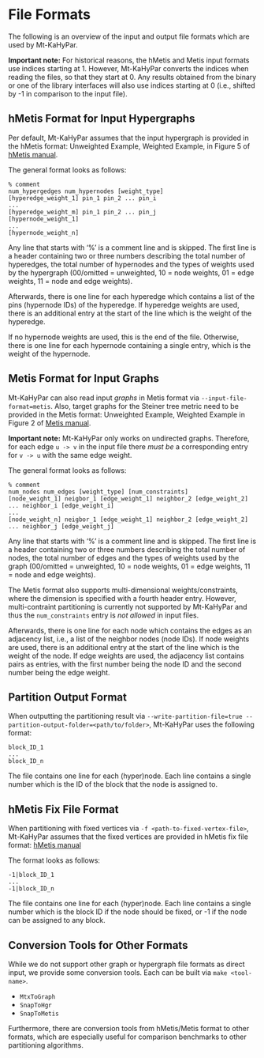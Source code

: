 # File Formats

The following is an overview of the input and output file formats which are used by Mt-KaHyPar.

**Important note:** For historical reasons, the hMetis and Metis input formats use indices starting at 1.
However, Mt-KaHyPar converts the indices when reading the files, so that they start at 0.
Any results obtained from the binary or one of the library interfaces will also use indices starting at 0 (i.e., shifted by -1 in comparison to the input file).

## hMetis Format for Input Hypergraphs

Per default, Mt-KaHyPar assumes that the input hypergraph is provided in the hMetis format:
Unweighted Example, Weighted Example, in Figure 5 of [hMetis manual](https://karypis.github.io/glaros/files/sw/hmetis/manual.pdf).

The general format looks as follows:

```
% comment
num_hypergedges num_hypernodes [weight_type]
[hyperedge_weight_1] pin_1 pin_2 ... pin_i
...
[hyperedge_weight_m] pin_1 pin_2 ... pin_j
[hypernode_weight_1]
...
[hypernode_weight_n]
```

Any line that starts with ‘%’ is a comment line and is skipped.
The first line is a header containing two or three numbers describing the total number of hyperedges, the total number of hypernodes and the types of weights used by the hypergraph
(00/omitted = unweighted, 10 = node weights, 01 = edge weights, 11 = node and edge weights).

Afterwards, there is one line for each hyperedge which contains a list of the pins (hypernode IDs) of the hyperedge.
If hyperedge weights are used, there is an additional entry at the start of the line which is the weight of the hyperedge.

If no hypernode weights are used, this is the end of the file.
Otherwise, there is one line for each hypernode containing a single entry, which is the weight of the hypernode.

## Metis Format for Input Graphs

Mt-KaHyPar can also read input *graphs* in Metis format via `--input-file-format=metis`.
Also, target graphs for the Steiner tree metric need to be provided in the Metis format:
Unweighted Example, Weighted Example in Figure 2 of [Metis manual](https://karypis.github.io/glaros/files/sw/metis/manual.pdf).

**Important note:** Mt-KaHyPar only works on undirected graphs. Therefore, for each edge `u -> v` in the input file there *must be* a corresponding entry for `v -> u` with the same edge weight.

The general format looks as follows:

```
% comment
num_nodes num_edges [weight_type] [num_constraints]
[node_weight_1] neigbor_1 [edge_weight_1] neighbor_2 [edge_weight_2] ... neighbor_i [edge_weight_i]
...
[node_weight_n] neigbor_1 [edge_weight_1] neighbor_2 [edge_weight_2] ... neighbor_j [edge_weight_j]
```

Any line that starts with ‘%’ is a comment line and is skipped.
The first line is a header containing two or three numbers describing the total number of nodes, the total number of edges and the types of weights used by the graph
(00/omitted = unweighted, 10 = node weights, 01 = edge weights, 11 = node and edge weights).

The Metis format also supports multi-dimensional weights/constraints, where the dimension is specified with a fourth header entry.
However, multi-contraint partitioning is currently not supported by Mt-KaHyPar and thus the `num_constraints` entry is *not allowed* in input files.

Afterwards, there is one line for each node which contains the edges as an adjacency list, i.e., a list of the neighbor nodes (node IDs).
If node weights are used, there is an additional entry at the start of the line which is the weight of the node.
If edge weights are used, the adjacency list contains pairs as entries, with the first number being the node ID and the second number being the edge weight.

## Partition Output Format

When outputting the partitioning result via `--write-partition-file=true --partition-output-folder=<path/to/folder>`, Mt-KaHyPar uses the following format:

```
block_ID_1
...
block_ID_n
```

The file contains one line for each (hyper)node.
Each line contains a single number which is the ID of the block that the node is assigned to.

## hMetis Fix File Format

When partitioning with fixed vertices via `-f <path-to-fixed-vertex-file>`, Mt-KaHyPar assumes that the fixed vertices are provided in hMetis fix file format:
[hMetis manual](https://karypis.github.io/glaros/files/sw/hmetis/manual.pdf)

The format looks as follows:

```
-1|block_ID_1
...
-1|block_ID_n
```

The file contains one line for each (hyper)node.
Each line contains a single number which is the block ID if the node should be fixed, or -1 if the node can be assigned to any block.

## Conversion Tools for Other Formats

While we do not support other graph or hypergraph file formats as direct input, we provide some conversion tools. Each can be built via `make <tool-name>`.
 - `MtxToGraph`
 - `SnapToHgr`
 - `SnapToMetis`

Furthermore, there are conversion tools from hMetis/Metis format to other formats, which are especially useful for comparison benchmarks to other partitioning algorithms.
